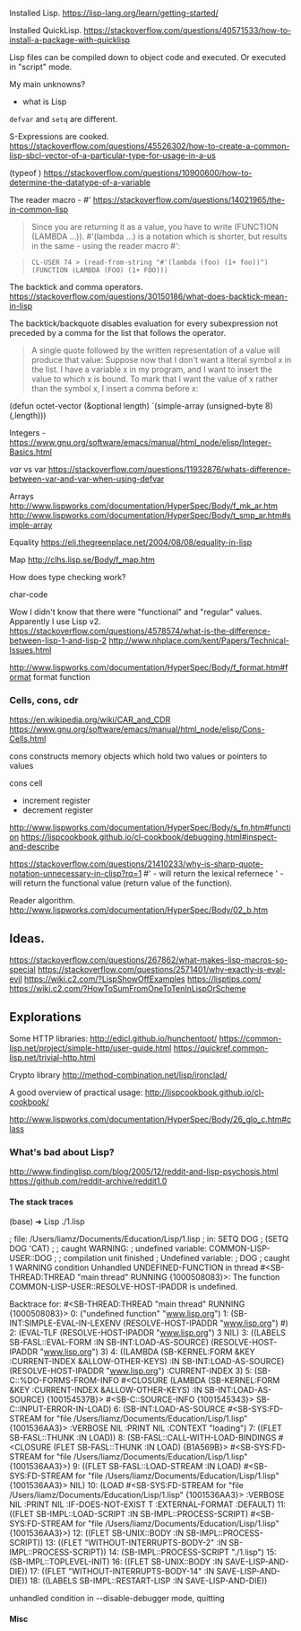 Installed Lisp.
https://lisp-lang.org/learn/getting-started/

Installed QuickLisp.
https://stackoverflow.com/questions/40571533/how-to-install-a-package-with-quicklisp

Lisp files can be compiled down to object code and executed.
Or executed in "script" mode.

My main unknowns?
- what is Lisp


`defvar` and `setq` are different.


S-Expressions are cooked.
https://stackoverflow.com/questions/45526302/how-to-create-a-common-lisp-sbcl-vector-of-a-particular-type-for-usage-in-a-us


(typeof )
https://stackoverflow.com/questions/10900600/how-to-determine-the-datatype-of-a-variable

The reader macro - #'
https://stackoverflow.com/questions/14021965/the-in-common-lisp

> Since you are returning it as a value, you have to write (FUNCTION (LAMBDA ...)). #'(lambda ...) is a notation which is shorter, but results in the same - using the reader macro #':

> `CL-USER 74 > (read-from-string "#'(lambda (foo) (1+ foo))")`
> `(FUNCTION (LAMBDA (FOO) (1+ FOO)))`


The backtick and comma operators.
https://stackoverflow.com/questions/30150186/what-does-backtick-mean-in-lisp

The backtick/backquote disables evaluation for every subexpression not preceded by a comma for the list that follows the operator.

> A single quote followed by the written representation of a value will produce that value:
> Suppose now that I don't want a literal symbol x in the list. I have a variable x in my program, and I want to insert the value to which x is bound.
> To mark that I want the value of x rather than the symbol x, I insert a comma before x:

(defun octet-vector (&optional length)
    `(simple-array (unsigned-byte 8) (,length)))


Integers - 
https://www.gnu.org/software/emacs/manual/html_node/elisp/Integer-Basics.html

*var* vs var
https://stackoverflow.com/questions/11932876/whats-difference-between-var-and-var-when-using-defvar


Arrays
http://www.lispworks.com/documentation/HyperSpec/Body/f_mk_ar.htm
http://www.lispworks.com/documentation/HyperSpec/Body/t_smp_ar.htm#simple-array

Equality
https://eli.thegreenplace.net/2004/08/08/equality-in-lisp

Map
http://clhs.lisp.se/Body/f_map.htm



How does type checking work? 

char-code



Wow I didn't know that there were "functional" and "regular" values.
Apparently I use Lisp v2.
https://stackoverflow.com/questions/4578574/what-is-the-difference-between-lisp-1-and-lisp-2
http://www.nhplace.com/kent/Papers/Technical-Issues.html


http://www.lispworks.com/documentation/HyperSpec/Body/f_format.htm#format
format function

### Cells, cons, cdr

https://en.wikipedia.org/wiki/CAR_and_CDR
https://www.gnu.org/software/emacs/manual/html_node/elisp/Cons-Cells.html


cons constructs memory objects which hold two values or pointers to values

cons cell
- increment register
- decrement register


http://www.lispworks.com/documentation/HyperSpec/Body/s_fn.htm#function
https://lispcookbook.github.io/cl-cookbook/debugging.html#inspect-and-describe

https://stackoverflow.com/questions/21410233/why-is-sharp-quote-notation-unnecessary-in-clisp?rq=1
#' - will return the lexical refernece 
'  - will return the functional value (return value of the function).



Reader algorithm.
http://www.lispworks.com/documentation/HyperSpec/Body/02_b.htm



## Ideas.

https://stackoverflow.com/questions/267862/what-makes-lisp-macros-so-special
https://stackoverflow.com/questions/2571401/why-exactly-is-eval-evil
https://wiki.c2.com/?LispShowOffExamples
https://lisptips.com/
https://wiki.c2.com/?HowToSumFromOneToTenInLispOrScheme

## Explorations

Some HTTP libraries:
http://edicl.github.io/hunchentoot/
https://common-lisp.net/project/simple-http/user-guide.html
https://quickref.common-lisp.net/trivial-http.html

Crypto library
http://method-combination.net/lisp/ironclad/

A good overview of practical usage:
http://lispcookbook.github.io/cl-cookbook/

http://www.lispworks.com/documentation/HyperSpec/Body/26_glo_c.htm#class

### What's bad about Lisp?

http://www.findinglisp.com/blog/2005/12/reddit-and-lisp-psychosis.html
https://github.com/reddit-archive/reddit1.0

#### The stack traces

(base) ➜  Lisp ./1.lisp                                             

; file: /Users/liamz/Documents/Education/Lisp/1.lisp
; in: SETQ DOG
;     (SETQ DOG 'CAT)
; 
; caught WARNING:
;   undefined variable: COMMON-LISP-USER::DOG
; 
; compilation unit finished
;   Undefined variable:
;     DOG
;   caught 1 WARNING condition
Unhandled UNDEFINED-FUNCTION in thread #<SB-THREAD:THREAD "main thread" RUNNING
                                          {1000508083}>:
  The function COMMON-LISP-USER::RESOLVE-HOST-IPADDR is undefined.

Backtrace for: #<SB-THREAD:THREAD "main thread" RUNNING {1000508083}>
0: ("undefined function" "www.lisp.org")
1: (SB-INT:SIMPLE-EVAL-IN-LEXENV (RESOLVE-HOST-IPADDR "www.lisp.org") #<NULL-LEXENV>)
2: (EVAL-TLF (RESOLVE-HOST-IPADDR "www.lisp.org") 3 NIL)
3: ((LABELS SB-FASL::EVAL-FORM :IN SB-INT:LOAD-AS-SOURCE) (RESOLVE-HOST-IPADDR "www.lisp.org") 3)
4: ((LAMBDA (SB-KERNEL:FORM &KEY :CURRENT-INDEX &ALLOW-OTHER-KEYS) :IN SB-INT:LOAD-AS-SOURCE) (RESOLVE-HOST-IPADDR "www.lisp.org") :CURRENT-INDEX 3)
5: (SB-C::%DO-FORMS-FROM-INFO #<CLOSURE (LAMBDA (SB-KERNEL:FORM &KEY :CURRENT-INDEX &ALLOW-OTHER-KEYS) :IN SB-INT:LOAD-AS-SOURCE) {100154537B}> #<SB-C::SOURCE-INFO {1001545343}> SB-C::INPUT-ERROR-IN-LOAD)
6: (SB-INT:LOAD-AS-SOURCE #<SB-SYS:FD-STREAM for "file /Users/liamz/Documents/Education/Lisp/1.lisp" {1001536AA3}> :VERBOSE NIL :PRINT NIL :CONTEXT "loading")
7: ((FLET SB-FASL::THUNK :IN LOAD))
8: (SB-FASL::CALL-WITH-LOAD-BINDINGS #<CLOSURE (FLET SB-FASL::THUNK :IN LOAD) {B1A569B}> #<SB-SYS:FD-STREAM for "file /Users/liamz/Documents/Education/Lisp/1.lisp" {1001536AA3}>)
9: ((FLET SB-FASL::LOAD-STREAM :IN LOAD) #<SB-SYS:FD-STREAM for "file /Users/liamz/Documents/Education/Lisp/1.lisp" {1001536AA3}> NIL)
10: (LOAD #<SB-SYS:FD-STREAM for "file /Users/liamz/Documents/Education/Lisp/1.lisp" {1001536AA3}> :VERBOSE NIL :PRINT NIL :IF-DOES-NOT-EXIST T :EXTERNAL-FORMAT :DEFAULT)
11: ((FLET SB-IMPL::LOAD-SCRIPT :IN SB-IMPL::PROCESS-SCRIPT) #<SB-SYS:FD-STREAM for "file /Users/liamz/Documents/Education/Lisp/1.lisp" {1001536AA3}>)
12: ((FLET SB-UNIX::BODY :IN SB-IMPL::PROCESS-SCRIPT))
13: ((FLET "WITHOUT-INTERRUPTS-BODY-2" :IN SB-IMPL::PROCESS-SCRIPT))
14: (SB-IMPL::PROCESS-SCRIPT "./1.lisp")
15: (SB-IMPL::TOPLEVEL-INIT)
16: ((FLET SB-UNIX::BODY :IN SAVE-LISP-AND-DIE))
17: ((FLET "WITHOUT-INTERRUPTS-BODY-14" :IN SAVE-LISP-AND-DIE))
18: ((LABELS SB-IMPL::RESTART-LISP :IN SAVE-LISP-AND-DIE))

unhandled condition in --disable-debugger mode, quitting


#### Misc

